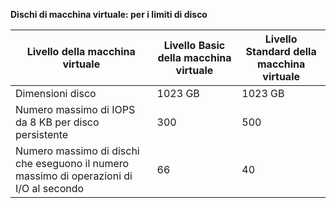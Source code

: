 **Dischi di macchina virtuale: per i limiti di disco**

 Livello della macchina virtuale | Livello Basic della macchina virtuale | Livello Standard della macchina virtuale
---|---|---
Dimensioni disco | 1023 GB | 1023 GB
Numero massimo di IOPS da 8 KB per disco persistente | 300 | 500
Numero massimo di dischi che eseguono il numero massimo di operazioni di I/O al secondo | 66 | 40

<!---HONumber=AcomDC_0413_2016-->